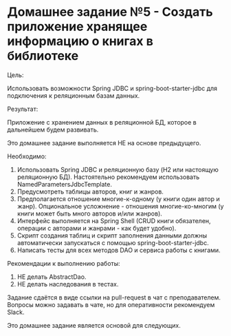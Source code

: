 # Домашнее задание №5 - Создать приложение хранящее информацию о книгах в библиотеке

Цель:

Использовать возможности Spring JDBC и spring-boot-starter-jdbc для подключения к реляционным базам данных.

Результат: 

Приложение с хранением данных в реляционной БД, которое в дальнейшем будем развивать.

Это домашнее задание выполняется НЕ на основе предыдущего.

Необходимо:
1. Использовать Spring JDBC и реляционную базу (H2 или настоящую реляционную БД). Настоятельно рекомендуем использовать NamedParametersJdbcTemplate.
2. Предусмотреть таблицы авторов, книг и жанров.
3. Предполагается отношение многие-к-одному (у книги один автор и жанр). Опциональное усложнение - отношения многие-ко-многим (у книги может быть много авторов и/или жанров).
4. Интерфейс выполняется на Spring Shell (CRUD книги обязателен, операции с авторами и жанрами - как будет удобно).
5. Скрипт создания таблиц и скрипт заполнения данными должны автоматически запускаться с помощью spring-boot-starter-jdbc.
6. Написать тесты для всех методов DAO и сервиса работы с книгами.

Рекомендации к выполнению работы:
1. НЕ делать AbstractDao.
2. НЕ делать наследования в тестах.

Задание сдаётся в виде ссылки на pull-request в чат с преподавателем.
Вопросы можно задавать в чате, но для оперативности рекомендуем Slack.

Это домашнее задание является основой для следующих.